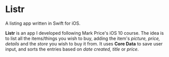 # Listr
A listing app written in Swift for iOS.

**Listr** is an app I developed following Mark Price's iOS 10 course.
The idea is to list all the items/things you wish to buy, adding the item's _picture, price, details_ and the _store_ you wish to buy it from.
It uses **Core Data** to save user input, and sorts the entries based on _date created, title_ or _price_.


